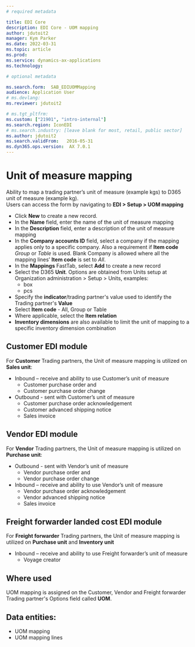 ```yaml
---
# required metadata

title: EDI Core
description: EDI Core - UOM mapping
author: jdutoit2
manager: Kym Parker
ms.date: 2022-03-31
ms.topic: article
ms.prod: 
ms.service: dynamics-ax-applications
ms.technology: 

# optional metadata

ms.search.form:  SAB_EDIUOMMapping
audience: Application User
# ms.devlang: 
ms.reviewer: jdutoit2

# ms.tgt_pltfrm: 
ms.custom: ["21901", "intro-internal"]
ms.search.region: IconEDI
# ms.search.industry: [leave blank for most, retail, public sector]
ms.author: jdutoit2
ms.search.validFrom:   2016-05-31
ms.dyn365.ops.version:  AX 7.0.1
---
```


# Unit of measure mapping

Ability to map a trading partner’s unit of measure (example kgs) to D365 unit of measure (example kg). <br>
Users can access the form by navigating to **EDI > Setup > UOM mapping**

- Click **New** to create a new record. 
-	In the **Name** field, enter the name of the unit of measure mapping
-	In the **Description** field, enter a description of the unit of measure mapping
-	In the **Company accounts ID** field, select a company if the mapping applies only to a specific company. Also a requirement if **Item code** _Group_ or _Table_ is used. Blank Company is allowed where all the mapping lines’ **Item code** is set to _All_.
-	In the **Mappings** FastTab, select **Add** to create a new record
-	Select the D365 **Unit**. Options are obtained from Units setup at Organization administration > Setup > Units, examples:
    - box
    - pcs
- Specify the **indicator**/trading partner's value used to identify the Trading partner's **Value**
- Select **Item code** - All, Group or Table
- Where applicable, select the **Item relation**
- **Inventory dimensions** are also available to limit the unit of mapping to a specific inventory dimension combination

## Customer EDI module
For **Customer** Trading partners, the Unit of measure mapping is utilized on **Sales unit**:
- Inbound – receive and ability to use Customer’s unit of measure
    - Customer purchase order and 
    - Customer purchase order change
-	Outbound - sent with Customer’s unit of measure
    - Customer purchase order acknowledgement
    - Customer advanced shipping notice
    - Sales invoice

## Vendor EDI module
For **Vendor** Trading partners, the Unit of measure mapping is utilized on **Purchase unit**:
-	Outbound - sent with Vendor’s unit of measure
    - Vendor purchase order and 
    - Vendor purchase order change
- Inbound – receive and ability to use Vendor’s unit of measure
    - Vendor purchase order acknowledgement
    - Vendor advanced shipping notice
    - Sales invoice

## Freight forwarder landed cost EDI module
For **Freight forwarder** Trading partners, the Unit of measure mapping is utilized on **Purchase unit** and **Inventory unit**
- Inbound – receive and ability to use Freight forwarder’s unit of measure
    - Voyage creator

## Where used
UOM mapping is assigned on the Customer, Vendor and Freight forwarder Trading partner's Options field called **UOM**.

## Data entities:
-	UOM mapping
-	UOM mapping lines

